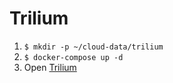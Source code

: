 # Trilium

1.  `$ mkdir -p ~/cloud-data/trilium`
1.  `$ docker-compose up -d`
1.  Open [Trilium](https://trilium.noizwaves.cloud)
